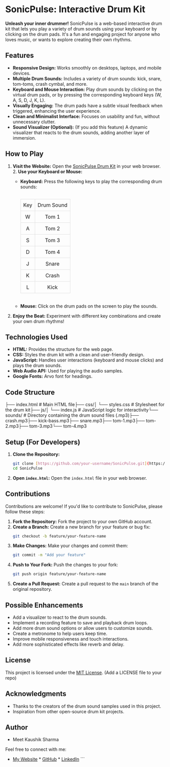 # SonicPulse: Interactive Drum Kit

**Unleash your inner drummer!** SonicPulse is a web-based interactive drum kit that lets you play a variety of drum sounds using your keyboard or by clicking on the drum pads.  It's a fun and engaging project for anyone who loves music, or wants to explore creating their own rhythms.

## Features

* **Responsive Design:** Works smoothly on desktops, laptops, and mobile devices.
* **Multiple Drum Sounds:** Includes a variety of drum sounds: kick, snare, tom-toms, crash cymbal, and more.
* **Keyboard and Mouse Interaction:** Play drum sounds by clicking on the virtual drum pads, or by pressing the corresponding keyboard keys (W, A, S, D, J, K, L).
* **Visually Engaging:** The drum pads have a subtle visual feedback when triggered, enhancing the user experience.
* **Clean and Minimalist Interface:** Focuses on usability and fun, without unnecessary clutter.
* **Sound Visualizer (Optional):** (If you add this feature) A dynamic visualizer that reacts to the drum sounds, adding another layer of immersion.

## How to Play

1.  **Visit the Website:** Open the [SonicPulse Drum Kit](https://meetkaushiksharma.github.io/drum-kit/) in your web browser.  2.  **Use your Keyboard or Mouse:**
    * **Keyboard:** Press the following keys to play the corresponding drum sounds:

        <div style="display: flex; justify-content: center; margin-bottom: 16px;">
            <table style="border-collapse: collapse;">
                <tr>
                    <td style="border: 1px solid #ddd; padding: 8px; text-align: center;">Key</td>
                    <td style="border: 1px solid #ddd; padding: 8px; text-align: center;">Drum Sound</td>
                </tr>
                <tr>
                    <td style="border: 1px solid #ddd; padding: 8px; text-align: center;">W</td>
                    <td style="border: 1px solid #ddd; padding: 8px; text-align: center;">Tom 1</td>
                </tr>
                <tr>
                    <td style="border: 1px solid #ddd; padding: 8px; text-align: center;">A</td>
                    <td style="border: 1px solid #ddd; padding: 8px; text-align: center;">Tom 2</td>
                </tr>
                <tr>
                    <td style="border: 1px solid #ddd; padding: 8px; text-align: center;">S</td>
                    <td style="border: 1px solid #ddd; padding: 8px; text-align: center;">Tom 3</td>
                </tr>
                 <tr>
                    <td style="border: 1px solid #ddd; padding: 8px; text-align: center;">D</td>
                    <td style="border: 1px solid #ddd; padding: 8px; text-align: center;">Tom 4</td>
                </tr>
                <tr>
                    <td style="border: 1px solid #ddd; padding: 8px; text-align: center;">J</td>
                    <td style="border: 1px solid #ddd; padding: 8px; text-align: center;">Snare</td>
                </tr>
                <tr>
                    <td style="border: 1px solid #ddd; padding: 8px; text-align: center;">K</td>
                    <td style="border: 1px solid #ddd; padding: 8px; text-align: center;">Crash</td>
                </tr>
                <tr>
                    <td style="border: 1px solid #ddd; padding: 8px; text-align: center;">L</td>
                    <td style="border: 1px solid #ddd; padding: 8px; text-align: center;">Kick</td>
                </tr>
            </table>
        </div>
    * **Mouse:** Click on the drum pads on the screen to play the sounds.
3.  **Enjoy the Beat:** Experiment with different key combinations and create your own drum rhythms!

## Technologies Used

* **HTML:** Provides the structure for the web page.
* **CSS:** Styles the drum kit with a clean and user-friendly design.
* **JavaScript:** Handles user interactions (keyboard and mouse clicks) and plays the drum sounds.
* **Web Audio API:** Used for playing the audio samples.
* **Google Fonts:** Arvo font for headings.

## Code Structure

├── index.html       # Main HTML file├── css/│   └── styles.css   # Stylesheet for the drum kit├── js/│   └── index.js     # JavaScript logic for interactivity└── sounds/          # Directory containing the drum sound files (.mp3)├── crash.mp3├── kick-bass.mp3├── snare.mp3├── tom-1.mp3├── tom-2.mp3├── tom-3.mp3└── tom-4.mp3
## Setup (For Developers)

1.  **Clone the Repository:**
    ```bash
    git clone [https://github.com/your-username/SonicPulse.git](https://github.com/your-username/SonicPulse.git)  # Replace with your repository URL
    cd SonicPulse
    ```
2.  **Open `index.html`:** Open the `index.html` file in your web browser.

## Contributions

Contributions are welcome! If you'd like to contribute to SonicPulse, please follow these steps:

1.  **Fork the Repository:** Fork the project to your own GitHub account.
2.  **Create a Branch:** Create a new branch for your feature or bug fix:
    ```bash
    git checkout -b feature/your-feature-name
    ```
3.  **Make Changes:** Make your changes and commit them:
    ```bash
    git commit -m "Add your feature"
    ```
4.  **Push to Your Fork:** Push the changes to your fork:
    ```bash
    git push origin feature/your-feature-name
    ```
5.  **Create a Pull Request:** Create a pull request to the `main` branch of the original repository.

##  Possible Enhancements

* Add a visualizer to react to the drum sounds.
* Implement a recording feature to save and playback drum loops.
* Add more drum sound options or allow users to customize sounds.
* Create a metronome to help users keep time.
* Improve mobile responsiveness and touch interactions.
* Add more sophisticated effects like reverb and delay.

##  License

This project is licensed under the [MIT License](LICENSE).  (Add a LICENSE file to your repo)

##  Acknowledgments

* Thanks to the creators of the drum sound samples used in this project.
* Inspiration from other open-source drum kit projects.

##  Author

* Meet Kaushik Sharma

Feel free to connect with me:

* [My Website](https://meetkaushiksharma.github.io/)  * [GitHub](https://github.com/your-username)  * [LinkedIn](https://www.linkedin.com/in/your-linkedin-profile/)  ```
